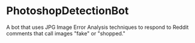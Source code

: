 PhotoshopDetectionBot
=====================

A bot that uses JPG Image Error Analysis techniques to respond to Reddit comments that call images "fake" or "shopped." 
